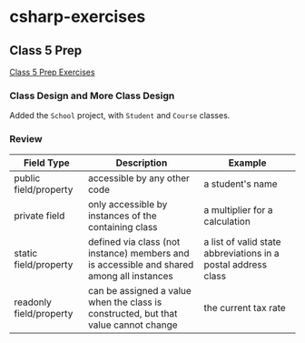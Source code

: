 # csharp-exercises

## Class 5 Prep

[Class 5 Prep Exercises](http://education.launchcode.org/skills-back-end-csharp/class-prep/5/exercises.html)

### Class Design and More Class Design

Added the `School` project, with `Student` and `Course` classes.

### Review

| Field Type              | Description                                                                               | Example                                                       |
| ----------------------- | ----------------------------------------------------------------------------------------- | ------------------------------------------------------------- |
| public field/property   | accessible by any other code                                                              | a student's name                                              |
| private field           | only accessible by instances of the containing class                                      | a multiplier for a calculation                                |
| static field/property   | defined via class (not instance) members and is accessible and shared among all instances | a list of valid state abbreviations in a postal address class |
| readonly field/property | can be assigned a value when the class is constructed, but that value cannot change       | the current tax rate                                          |

